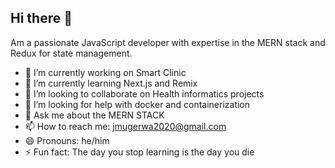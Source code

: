 ## Hi there 👋

<!--
**j-mugerwa/j-mugerwa** is a ✨ _special_ ✨ repository because its `README.md` (this file) appears on your GitHub profile.

Here are some ideas to get you started:
-->
 Am a passionate JavaScript developer with expertise in the MERN stack and Redux for state management. 

- 🔭 I’m currently working on Smart Clinic
- 🌱 I’m currently learning Next.js and Remix
- 👯 I’m looking to collaborate on Health informatics projects
- 🤔 I’m looking for help with docker and containerization
- 💬 Ask me about the MERN STACK
- 📫 How to reach me: jmugerwa2020@gmail.com
- 😄 Pronouns: he/him
- ⚡ Fun fact: The day you stop learning is the day you die
